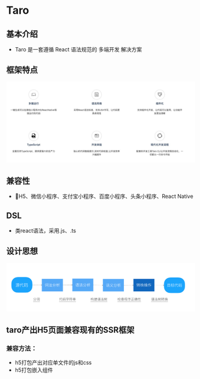 <!--
 * @Description: 文件描述
 * @Author: cuiyibao001
 * @Date: 2019-05-28 10:24:11
 * @LastEditTime: 2019-05-30 19:10:54
 * @LastEditors: cuiyibao001
 -->
# Taro

## 基本介绍

* Taro 是一套遵循 React 语法规范的 多端开发 解决方案

## 框架特点

![Image text](./img/taro/frame-trait.png)

## 兼容性

* H5、微信小程序、支付宝小程序、百度小程序、头条小程序、React Native

## DSL

* 类react语法，采用.js、.ts

## 设计思想

![Image text](./img/taro/frame-design.jpg)

## taro产出H5页面兼容现有的SSR框架

### 兼容方法：

* h5打包产出对应单文件的js和css
* h5打包嵌入组件